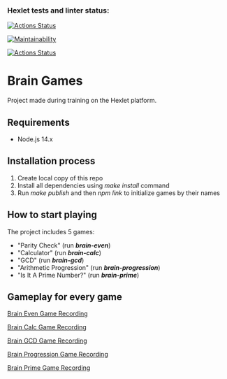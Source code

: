 ### Hexlet tests and linter status:
[![Actions Status](https://github.com/rusanov-dmitry/frontend-project-lvl1/workflows/hexlet-check/badge.svg)](https://github.com/rusanov-dmitry/frontend-project-lvl1/actions)

[![Maintainability](https://api.codeclimate.com/v1/badges/a99a88d28ad37a79dbf6/maintainability)](https://codeclimate.com/github/codeclimate/codeclimate/maintainability)

[![Actions Status](https://github.com/rusanov-dmitry/frontend-project-lvl1/workflows/lint-check/badge.svg)](https://github.com/rusanov-dmitry/frontend-project-lvl1/actions)

# Brain Games
Project made during training on the Hexlet platform.

## Requirements
- Node.js 14.x

## Installation process
1. Create local copy of this repo
2. Install all dependencies using *make install* command
3. Run *make publish* and then *npm link* to initialize games by their names

## How to start playing
The project includes 5 games:
- "Parity Check" (run ***brain-even***)
- "Calculator" (run ***brain-calc***)
- "GCD" (run ***brain-gcd***)
- "Arithmetic Progression" (run ***brain-progression***)
- "Is It A Prime Number?" (run ***brain-prime***)

## Gameplay for every game
[Brain Even Game Recording](https://asciinema.org/a/448730)

[Brain Calc Game Recording](https://asciinema.org/a/448835)

[Brain GCD Game Recording](https://asciinema.org/a/449438)

[Brain Progression Game Recording](https://asciinema.org/a/449447)

[Brain Prime Game Recording](https://asciinema.org/a/449457)
